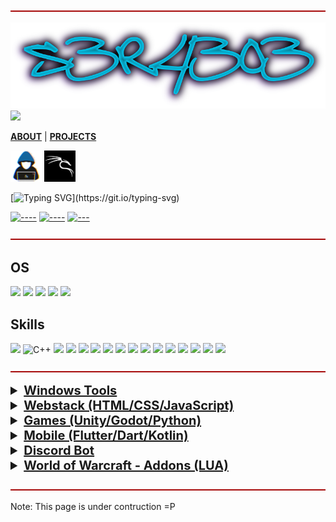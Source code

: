 
[![-](https://github.com/sera619/sera619/blob/main/coloredred.png?raw=true)](#)

![](https://github.com/sera619/Foxy/blob/master/Assets/CORE/Images/UI/LOGO.png?raw=true) ![](https://github.blog/wp-content/uploads/2022/03/1200x630-GitHub-1.png?resize=1600%2C850)

**[ABOUT](https://www.hackzor.de/aboutme)** | **[PROJECTS](https://www.hackzor.de/about/more)**

<p>
<img src="https://github.com/0xAbdulKhalid/0xAbdulKhalid/raw/main/assets/mdImages/about_me.gif" width="50px">
<img src="https://github.com/divyanshojha99/PICBOX/blob/main/kali.png?raw=true" height="50">

</p>

[![Typing SVG](https://readme-typing-svg.demolab.com?font=Tilt+Prism&weight=900&size=34&pause=1000&color=C40000&width=450&height=70&lines=Welcome+to+my+Github!)](https://git.io/typing-svg)

[![----](https://img.shields.io/badge/YouTube-red?style=for-the-badge&logo=youtube&link=http://https://www.youtube.com/channel/UCJLXwZV5Kk4XRF6TSY_iPgQ&link=http://right)](https://www.youtube.com/channel/UCJLXwZV5Kk4XRF6TSY_iPgQ)
[![----](https://img.shields.io/badge/Codepen-grey?style=for-the-badge&logo=codepen&link=http://left&link=http://right)](https://codepen.io/sera619)
[![---](https://img.shields.io/badge/TryHackMe-darkred?style=for-the-badge&logo=tryhackme&link=http://left&link=http://right)](https://tryhackme.com/p/S3R43o3)


[![-----------------------------------------------------](https://github.com/sera619/sera619/blob/main/coloredred.png?raw=true)](#-)

## OS
<p>
<img src="https://img.shields.io/badge/Kali_Linux-557C94?style=for-the-badge&logo=kali-linux&logoColor=white">
<img src="https://img.shields.io/badge/Windows-0078D6?style=for-the-badge&logo=windows&logoColor=white">
<img src="https://img.shields.io/badge/Fedora-294172?style=for-the-badge&logo=fedora&logoColor=white">
<img src="https://img.shields.io/badge/Ubuntu-E95420?style=for-the-badge&logo=ubuntu&logoColor=white">
<img src="https://img.shields.io/badge/Linux-FCC624?style=for-the-badge&logo=linux&logoColor=black">

</p>

## Skills

<p>
<img src="https://img.shields.io/badge/C-00599C?style=for-the-badge&logo=c&logoColor=white">
<img src="https://img.shields.io/badge/C++%20-%2300599C.svg?style=for-the-badge&amp;logo=c%2B%2B&amp;logoColor=white" data-origin="https://img.shields.io/badge/C++%20-%2300599C.svg?style=for-the-badge&amp;logo=c%2B%2B&amp;logoColor=white" alt="C++">
<img src="https://img.shields.io/badge/C%23-239120?style=for-the-badge&logo=c-sharp&logoColor=white">
<img src="https://img.shields.io/badge/PHP-777BB4?style=for-the-badge&logo=php&logoColor=white">
<img src="https://img.shields.io/badge/Swift-FA7343?style=for-the-badge&logo=swift&logoColor=white">
<img src="https://img.shields.io/badge/Lua-2C2D72?style=for-the-badge&logo=lua&logoColor=**white**">
<img src="https://img.shields.io/badge/Python-14354C?style=for-the-badge&logo=python&logoColor=white">
<img src="https://img.shields.io/badge/HTML-239120?style=for-the-badge&logo=html5&logoColor=white">
<img src="https://img.shields.io/badge/CSS-239120?&style=for-the-badge&logo=css3&logoColor=white">
<img src="https://img.shields.io/badge/JavaScript-F7DF1E?style=for-the-badge&logo=javascript&logoColor=black">
<img src="https://img.shields.io/badge/Powershell-2CA5E0?style=for-the-badge&logo=powershell&logoColor=white">
<img src="https://img.shields.io/badge/Shell_Script-121011?style=for-the-badge&logo=gnu-bash&logoColor=white">
<img src="https://img.shields.io/badge/Unity-100000?style=for-the-badge&logo=unity&logoColor=white">
<img src="https://img.shields.io/badge/Flask-000000?style=for-the-badge&logo=flask&logoColor=white">
<img src="https://img.shields.io/badge/SQLite-07405E?style=for-the-badge&logo=sqlite&logoColor=white">
<img src="https://img.shields.io/badge/MySQL-00000F?style=for-the-badge&logo=mysql&logoColor=white">

</p>

[![-----------------------------------------------------](https://github.com/sera619/sera619/blob/main/coloredred.png?raw=true)](#-)


<details>
    <summary style="font-size: 20px;"><b><u>Windows Tools</u></b></summary>

*   **[MakeEnvi - Powershell CodeProject Automatic](https://github.com/sera619/MakeEnvi-Powershell)**
*   **[BookWorm - PySide6 Booklist & UserDB](https://github.com/sera619/Bookworm-Bookmanagementsystem)**
*   **[S4M - Voice Assistent](https://github.com/sera619/VoiceAssistent) [(S4M 2.0 WIP)](https://github.com/sera619/S4M-2.0)**
*   **[Systen Monitor](https://github.com/sera619/system-manager-python)**
*   **[UNIX Shellscript Collection](https://github.com/sera619/BashDIC)**
*   **[P455W1ZZ4RD](https://github.com/sera619/PasswordManager)**
*   **[P455W1ZZ4RD - Graphical UI](https://github.com/sera619/PassWizzard-GUI)**
*   **[Password Generator - Graphical UI](https://github.com/sera619/PasswordGenerator)**
*   **[Collection of common Cyberattacks written in Python (BE CAREFULLY! READ NOTICES!)](https://github.com/sera619/PandorasBox---HackWithPython)**
*   **[Cryptor - Encrypting Textmessages](https://github.com/sera619/Cryptor-MessageEncryption)**
*   **[Python Collection \[isnt that special for own repository =) \]](https://github.com/sera619/Python-Collection)**

</details>


<details>
    <summary style="font-size: 20px;"><b><u>Webstack (HTML/CSS/JavaScript)</u></b></summary>

*   **[Webassembly Practice](https://github.com/sera619/WebAssembly-Example)**
*   **[LinkSafer - Firefox/Chrome Addon to manage tabs.](https://github.com/sera619/LinkSafer-FireFox)**
*   **[Example Portfolio Website design with SCSS/SASS](https://github.com/sera619/Portfolio-SASS)**
*   **[CSS Webanimations - A collection of nice (mostly only css) Web-Styles](https://github.com/sera619/PureCSS-Animations)**

</details>


<details>
    <summary style="font-size: 20px;"><b><u>Games (Unity/Godot/Python)</u></b></summary>


*   **[HQ 4k Arcade Racing Game \[Unity Gameengine\]](https://github.com/sera619/2Race-3DRacingGame-Unity)**
*   **[GD Adventure - Rougelike-Dungeonrunner \[Godot Gameengine\]](https://github.com/sera619/GD-Adventure-Godot)**
*   **[TicTacToe with Python/KivyMD](https://github.com/sera619/TicTacToe-KivyMD)**
*   **[TicTacToe with Python/PySide6](https://github.com/sera619/TicTacToe-PySide)**
*   **[Tetris with Python/PyGame](https://github.com/sera619/Tetris-PyGame)**
*   **[Breakout with Python/PyGame](https://github.com/sera619/BreakOut-PyGame)**
*   **[Connect 4 with Python/PyGame](https://github.com/sera619/Connect4-PyGame)**

</details>

<details>
    <summary style="font-size: 20px;"><b><u>Mobile (Flutter/Dart/Kotlin)</u></b></summary>


*   **[Android App's - Kotlin](https://github.com/sera619/Android-Apps-Kotlin)**
*   **[Android App's - Flutter&Dart](https://github.com/sera619/Practice_Apps)**

</details>

<details>
    <summary style="font-size: 20px;"><b><u>Discord Bot</u></b></summary>


*   **[Discord Bot with Python/Hikari/Lavalink](https://github.com/sera619/DiscordBot-python-hikari)**

</details>

<details>
    <summary style="font-size: 20px;"><b><u>World of Warcraft - Addons (LUA)</u></b></summary>

*   **[GuildAssist - Automatic GZ to Guildmates](https://github.com/sera619/GuildAssist-WorldOfWarcraft-AddOn)**

</details>

[![-](https://github.com/sera619/sera619/blob/main/coloredred.png?raw=true)](#)

Note: This page is under contruction =P